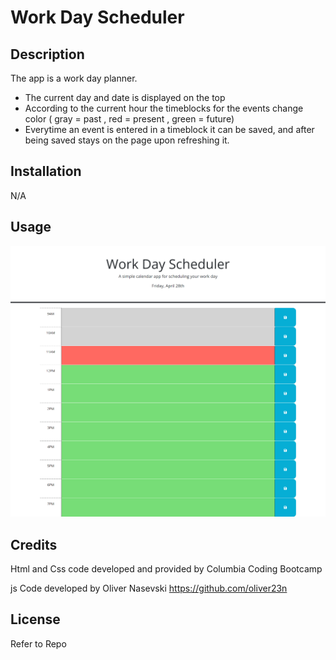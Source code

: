 # Work Day Scheduler

## Description

The app is a work day planner.
* The current day and date is displayed on the top
* According to the current hour the timeblocks for the events change color ( gray = past , red = present , green = future)
* Everytime an event is entered in a timeblock it can be saved,
and after being saved stays on the page upon refreshing it.

## Installation

N/A

## Usage

![Screenshot preview of the app](./assets/images/screenshot.png)

## Credits

Html and Css code developed and provided by Columbia Coding Bootcamp

js Code developed by Oliver Nasevski
https://github.com/oliver23n



## License

Refer to Repo
